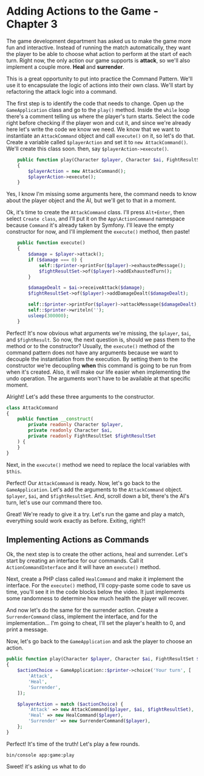 # Adding Actions to the Game - Chapter 3

The game development department has asked us to make the game more fun and interactive. 
Instead of running the match automatically, they want the player to be able to choose 
what action to perform at the start of each turn. Right now, the only action our game 
supports is **attack**, so we'll also implement a couple more. **Heal** and **surrender**.

This is a great opportunity to put into practice the Command Pattern. We'll use it to encapsulate
the logic of actions into their own class. 
We'll start by refactoring the attack logic into a command.

The first step is to identify the code that needs to change. Open up the `GameApplication` class and
go to the `play()` method. Inside the `while` loop there's a comment telling us where the
player's turn starts. Select the code right before checking if the player won and cut it, 
and since we're already here let's write the code we know we need. We know that we want to
instantiate an `AttackCommand` object and call `execute()` on it, so let's do that. Create a 
variable called `$playerAction` and set it to `new AttackCommand()`. We'll create this class soon.
then, say `$playerAction->execute()`. 

```php
    public function play(Character $player, Character $ai, FightResultSet $fightResultSet): void
    {
        $playerAction = new AttackCommand();
        $playerAction->execute();
    }
```

Yes, I know I'm missing some arguments here, the command needs to know about 
the player object and the AI, but we'll get to that in a moment.

Ok, it's time to create the `AttackCommand` class. I'll press `Alt+Enter`, then select `Create class`, and
I'll put it on the `App\ActionCommand` namespace because `Command` it's already taken by Symfony. I'll leave
the empty constructor for now, and I'll implement the `execute()` method, then paste!

```php
    public function execute()
    {
        $damage = $player->attack();
        if ($damage === 0) {
            self::$printer->printFor($player)->exhaustedMessage();
            $fightResultSet->of($player)->addExhaustedTurn();
        }

        $damageDealt = $ai->receiveAttack($damage);
        $fightResultSet->of($player)->addDamageDealt($damageDealt);

        self::$printer->printFor($player)->attackMessage($damageDealt);
        self::$printer->writeln('');
        usleep(300000);
    }
```

Perfect! It's now obvious what arguments we're missing, the `$player`, `$ai`, and `$fightResult`. 
So now, the next question is, should we pass them to the method or to the constructor? Usually, 
the `execute()` method of the command pattern does not have any arguments because we want to
decouple the instantiation from the execution. By setting them to the constructor 
we're decoupling **when** this command is going to be run from when it's created. Also, 
it will make our life easier when implementing the undo operation. The arguments won't have
to be available at that specific moment.

Alright! Let's add these three arguments to the constructor. 

```php
class AttackCommand
{
    public function __construct(
        private readonly Character $player,
        private readonly Character $ai,
        private readonly FightResultSet $fightResultSet
    ) {
    }
}
```

Next, in the `execute()` method we need to replace the local variables with `$this`.

Perfect! Our `AttackCommand` is ready. Now, let's go back to the `GameApplication`.
Let's add the arguments to the `AttackCommand` object. `$player`, `$ai`, and `$fightResultSet`.
And, scroll down a bit, there's the AI's turn, let's use our command there too.

Great! We're ready to give it a try. Let's run the game and play a match, everything
sould work exactly as before. Exiting, right?!

## Implementing Actions as Commands

Ok, the next step is to create the other actions, heal and surrender. Let's start by
creating an interface for our commands. Call it `ActionCommandInterface` and it will have
an `execute()` method.

Next, create a PHP class called `HealCommand` and make it implement the interface. For 
the `execute()` method, I'll copy-paste some code to save us time, you'll see it in the code
blocks below the video. It just implements some randomness to determine how much health the
player will recover.

And now let's do the same for the surrender action. Create a `SurrenderCommand` class, implement
the interface, and for the implementation... I'm going to cheat, I'll set the player's health to 0,
and print a message.

Now, let's go back to the `GameApplication` and ask the player to choose an action.

```php
public function play(Character $player, Character $ai, FightResultSet $fightResultSet): void
{
    $actionChoice = GameApplication::$printer->choice('Your turn', [
        'Attack',
        'Heal',
        'Surrender',
    ]);

    $playerAction = match ($actionChoice) {
        'Attack' => new AttackCommand($player, $ai, $fightResultSet),
        'Heal' => new HealCommand($player),
        'Surrender' => new SurrenderCommand($player),
    };  
}
```

Perfect! It's time of the truth! Let's play a few rounds.

`bin/console app:game:play`

Sweet! it's asking us what to do
